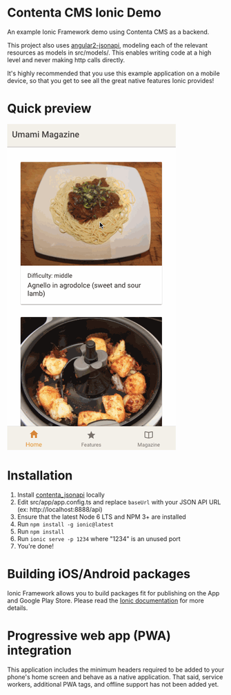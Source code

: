 # Contenta CMS Ionic Demo

An example Ionic Framework demo using Contenta CMS as a backend.

This project also uses [angular2-jsonapi](https://github.com/ghidoz/angular2-jsonapi),
modeling each of the relevant resources as models in src/models/. This enables
writing code at a high level and never making http calls directly.

It's highly recommended that you use this example application on a mobile
device, so that you get to see all the great native features Ionic provides!

# Quick preview

![Contenta Ionic demo screenshot](/screenshots/contenta_ionic.gif?raw=true "Contenta Ionic demo screenshot")

# Installation

1. Install [contenta_jsonapi](https://github.com/contentacms/contenta_jsonapi)
 locally
1. Edit src/app/app.config.ts and replace `baseUrl` with your JSON API URL (ex:
 http://localhost:8888/api)
1. Ensure that the latest Node 6 LTS and NPM 3+ are installed
1. Run `npm install -g ionic@latest`
1. Run `npm install`
1. Run `ionic serve -p 1234` where "1234" is an unused port
1. You're done!

# Building iOS/Android packages

Ionic Framework allows you to build packages fit for publishing on the App and
Google Play Store. Please read the [Ionic documentation](https://ionicframework.com/docs/cli/build/)
for more details.

# Progressive web app (PWA) integration

This application includes the minimum headers required to be added to your
phone's home screen and behave as a native application. That said, service
workers, additional PWA tags, and offline support has not been added yet.
